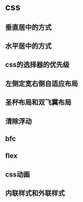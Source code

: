 # css
## 垂直居中的方式
## 水平居中的方式
## css的选择器的优先级
## 左侧定宽右侧自适应布局
## 圣杯布局和双飞翼布局
## 清除浮动
## bfc
## flex
## css动画
## 内联样式和外联样式

